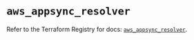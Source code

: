 # `aws_appsync_resolver`

Refer to the Terraform Registry for docs: [`aws_appsync_resolver`](https://registry.terraform.io/providers/hashicorp/aws/5.74.0/docs/resources/appsync_resolver).
